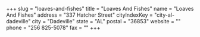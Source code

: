 +++
slug = "loaves-and-fishes"
title = "Loaves And Fishes"
name = "Loaves And Fishes"
address = "337 Hatcher Street"
cityIndexKey = "city-al-dadeville"
city = "Dadeville"
state = "AL"
postal = "36853"
website = ""
phone = "256 825-5078"
fax = ""
+++
